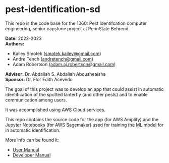 # pest-identification-sd

This repo is the code base for the 1060: Pest Identifcation computer engineering, senior capstone project at PennState Behrend.

**Date:** 2022-2023  
**Authors:** 
- Kailey Smotek (smotek.kailey@gmail.com)
- Andre Tench  (andretench@gmail.com)
- Adam Robertson  (adam.aj.robertson@gmail.com)

**Advisor:** Dr. Abdallah S. Abdallah Abousheaisha  
**Sponsor:** Dr. Flor Edith Acevedo  

The goal of this project was to develop an app that could assist in automatic identification of the spotted lanterfly (and other pests) and to enable communication among users.

It was accomplished using AWS Cloud services.

This repo contains the source code for the app (for AWS Amplify) and the Jupyter Notebooks (for AWS Sagemaker) used for training the ML model for in automatic identification.

More info can be found it:
- [User Manual](doc/UserManual.md)
- [Developer Manual](doc/DeveloperManual.md)
